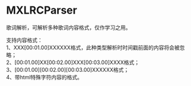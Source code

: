 # MXLRCParser
歌词解析，可解析多种歌词内容格式，仅作学习之用。

支持内容格式：    
1、XXX[00:01.00]XXXXXX格式，此种类型解析时时间戳前面的内容将会被忽略；    
2、[00:01.00]XX[00:02.00]XXX[00:03.00]XXXX格式；    
3、[00:01.00][00:02.00][00:03.00]XXXXXX格式；    
4、带html特殊字符内容的格式。
